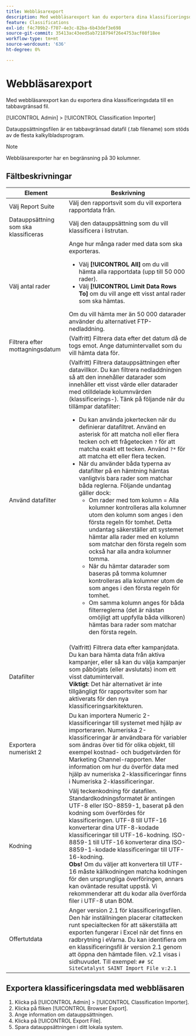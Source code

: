 ```yaml
---
title: Webbläsarexport
description: Med webbläsarexport kan du exportera dina klassificeringsdata till en tabbavgränsad fil.
feature: Classifications
exl-id: f4c709b2-f707-4e3c-82ba-6b43def3e698
source-git-commit: 35413ac43eed5ab7218794f26e4753acf08f18ee
workflow-type: tm+mt
source-wordcount: '636'
ht-degree: 0%

---
```


# Webbläsarexport

Med webbläsarexport kan du exportera dina klassificeringsdata till en tabbavgränsad fil.

[!UICONTROL Admin] > [!UICONTROL Classification Importer]

Datauppsättningsfilen är en tabbavgränsad datafil (.tab filename) som stöds av de flesta kalkylbladsprogram.

>[!NOTE]
>Webbläsarexporter har en begränsning på 30 kolumner.

## Fältbeskrivningar

| Element | Beskrivning |
| --- | --- |
| Välj Report Suite | Välj den rapportsvit som du vill exportera rapportdata från. |
| Datauppsättning som ska klassificeras | Välj den datauppsättning som du vill klassificera i listrutan. |
| Välj antal rader | Ange hur många rader med data som ska exporteras.<ul><li>Välj **[!UICONTROL All]** om du vill hämta alla rapportdata (upp till 50 000 rader).</li><li>Välj **[!UICONTROL Limit Data Rows To]** om du vill ange ett visst antal rader som ska hämtas.</li></ul>Om du vill hämta mer än 50 000 datarader använder du alternativet FTP-nedladdning. |
| Filtrera efter mottagningsdatum | (Valfritt) Filtrera data efter det datum då de togs emot. Ange datumintervallet som du vill hämta data för. |
| Använd datafilter | (Valfritt) Filtrera datauppsättningen efter datavillkor. Du kan filtrera nedladdningen så att den innehåller datarader som innehåller ett visst värde eller datarader med otilldelade kolumnvärden (klassificerings-). Tänk på följande när du tillämpar datafilter:<ul><li>Du kan använda jokertecken när du definierar datafiltret. Använd en asterisk för att matcha noll eller flera tecken och ett frågetecken `?` för att matcha exakt ett tecken. Använd `?*` för att matcha ett eller flera tecken.</li><li>När du använder båda typerna av datafilter på en hämtning hämtas vanligtvis bara rader som matchar båda reglerna. Följande undantag gäller dock:<ul><li>Om rader med tom kolumn = Alla kolumner kontrolleras alla kolumner utom den kolumn som anges i den första regeln för tomhet. Detta undantag säkerställer att systemet hämtar alla rader med en kolumn som matchar den första regeln som också har alla andra kolumner tomma.</li><li>När du hämtar datarader som baseras på tomma kolumner kontrolleras alla kolumner utom de som anges i den första regeln för tomhet.</li><li>Om samma kolumn anges för båda filterreglerna (det är nästan omöjligt att uppfylla båda villkoren) hämtas bara rader som matchar den första regeln.</li></ul></ul> |
| Datafilter | (Valfritt) Filtrera data efter kampanjdata. Du kan bara hämta data från aktiva kampanjer, eller så kan du välja kampanjer som påbörjats (eller avslutats) inom ett visst datumintervall.<br>**Viktigt**: Det här alternativet är inte tillgängligt för rapportsviter som har aktiverats för den nya klassificeringsarkitekturen. |
| Exportera numeriskt 2 | Du kan importera Numeric 2-klassificeringar till systemet med hjälp av importeraren. Numeriska 2-klassificeringar är användbara för variabler som ändras över tid för olika objekt, till exempel kostnad- och budgetvärden för Marketing Channel-rapporten. Mer information om hur du överför data med hjälp av numeriska 2-klassificeringar finns i Numeriska 2-klassificeringar. |
| Kodning | Välj teckenkodning för datafilen. Standardkodningsformatet är antingen UTF-8 eller ISO-8859-1, baserat på den kodning som överfördes för klassificeringen. UTF-8 till UTF-16 konverterar dina UTF-8-kodade klassificeringar till UTF-16-kodning. ISO-8859-1 till UTF-16 konverterar dina ISO-8859-1-kodade klassificeringar till UTF-16-kodning.<br>**Obs!** Om du väljer att konvertera till UTF-16 måste källkodningen matcha kodningen för den ursprungliga överföringen, annars kan oväntade resultat uppstå. Vi rekommenderar att du kodar alla överförda filer i UTF-8 utan BOM. |
| Offertutdata | Anger version 2.1 för klassificeringsfilen. Den här inställningen placerar citattecken runt specialtecken för att säkerställa att exporten fungerar i Excel när det finns en radbrytning i eVarna. Du kan identifiera om en klassificeringsfil är version 2.1 genom att öppna den hämtade filen. v2.1 visas i sidhuvudet. Till exempel: `## SC SiteCatalyst SAINT Import File v:2.1` |

## Exportera klassificeringsdata med webbläsaren

1. Klicka på [!UICONTROL Admin] > [!UICONTROL Classification Importer].
1. Klicka på fliken [!UICONTROL Browser Export].
1. Ange information om datauppsättningen.
1. Klicka på [!UICONTROL Export File].
1. Spara datauppsättningen i ditt lokala system.

